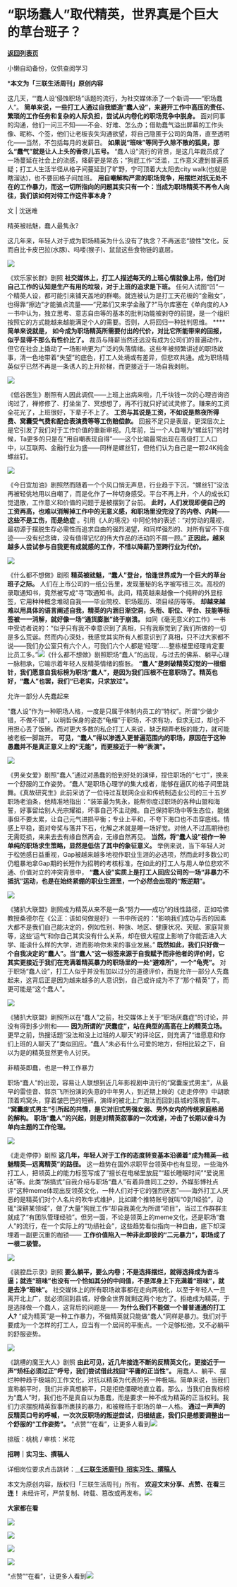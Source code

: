 # “职场蠢人”取代精英，世界真是个巨大的草台班子？

[**返回列表页**](/gzh/三联生活周刊)

小懒自动备份，仅供查阅学习

***本文为「三联生活周刊」原创内容**

  
  
这几天，“‘蠢人设’侵蚀职场”话题的流行，为社交媒体添了一个新词——“职场蠢人”。
**简单来说，一些打工人通过自我塑造“蠢人设”，来避开工作中高压的责任、繁琐的工作任务和复杂的人际负担，尝试从内卷化的职场竞争中脱身。**
面对同事的沟通，他们一问三不知——不会、好难、怎么办；借助蠢气溢出屏幕的工作头像、昵称、个签，他们让老板丧失沟通欲望，将自己隐匿于公司的角落，直至透明化——当然，不包括每月的发薪日。
**如果说“班味”等同于久除不散的狐臭，那么“蠢气”就是让人上头的香奈儿五号。**
“蠢人设”流行的背景，是这几年裁员成了一场蔓延在社会上的流感，降薪更是常态；“狗屁工作”泛滥，工作意义遭到普遍质疑；打工人生活半径从格子间蔓延到了旷野，宁可顶着大太阳去city
walk(也就是瞎溜达)，也不要回格子间加班。
**用自嘲解构严肃的职场竞争，用摆烂对抗无处不在的工作暴力，而这一切所指向的问题其实只有一个：当成为职场精英不再令人向往，我们该如何对待工作这件事本身？**  
  

文 | 沈送难

精英被祛魅，蠢人最隽永?

这几年来，年轻人对于成为职场精英为什么没有了执念？不再迷恋“狼性”文化，反而自比卡皮巴拉(水豚)、吗喽(猴子)、鼠鼠这些食物链的底层。

![](https://mmbiz.qpic.cn/sz_mmbiz_jpg/mscgUN7TcTJASg6BDfg2tL5HCTSSZV7Lw6RRNnSny8gHQubfibEUsjxiaDic8k9pXBg5pMzSB0AlUza92GR8CrTvA/640?wx_fmt=jpeg&from;=appmsg)

《欢乐家长群》剧照 **社交媒体上，打工人描述每天的上班心情就像上吊，他们对自己工作的认知是生产有用的垃圾，对于上班的追求是下班。**
任何人试图“凹”一个精英人设，都可能引来铺天盖地的群嘲。就连被认为是打工天花板的“金融女”，也得靠“擦边”才能骗点流量——“兄弟们又来学金融了?”马尔库塞在《单向度的人》一书中认为，独立思考、意志自由等的基本的批判功能被剥夺的前提，是一个组织按照它的方式能越来越能满足个人的需要。否则，人将回归一种批判思维。
**** **简单来说就是，** **如今成为职场精英所需要付出的代价，对比它所能带来的回报，似乎显得不那么有性价比了。**
裁员与降薪当然还远没有成为公司们的普遍动作，但它在社会上撬动了一场影响更为广泛的失落情绪。这些年被频繁讲述的职场故事，清一色地带着“失望”的底色，打工人处境或有差异，但悲欢共通。成为职场精英似乎已然不再是一条诱人的上升阶梯，而更接近于一场自我剥削。

![](https://mmbiz.qpic.cn/sz_mmbiz_jpg/mscgUN7TcTJASg6BDfg2tL5HCTSSZV7Lsh7pybMDoHic7wWUlUqJN6pu5wsffEFLQ9icl4lrzIwYw2iczOkztbaCg/640?wx_fmt=jpeg&from;=appmsg)

《低谷医生》剧照有人因此调侃——上班上出病来啦，几千块钱一次的心理咨询咨询过了，禅修修了、打坐坐了、冥想想了，再不行就只好试试灵修了。赚来的工资全花光了，上班很好，下辈子不上了。
**工资与其说是工资，不如说是熬夜所得费、窝囊受气费和配合表演费等等工伤赔偿款。**
回报不足只是表层，更深层次上是它引发了我们对于工作价值的重新审视。几年前，当一个人自嘲为“螺丝钉”的时候，Ta更多的只是在“用自嘲表现自得”——这个比喻最常出现在高级打工人口中，以互联网、金融行业为盛——同样是螺丝钉，但他们认为自己是一颗24K纯金螺丝钉。

![](https://mmbiz.qpic.cn/sz_mmbiz_jpg/mscgUN7TcTJASg6BDfg2tL5HCTSSZV7LjAEJVQkiaJicL1CdQ1RCwmyTKH134BGbiczEHZmHjg3pnibU1WbeM9IJFg/640?wx_fmt=jpeg&from;=appmsg)

《今日宜加油》剧照然而随着一个个风口悄无声息，行业趋于下沉，“螺丝钉”没法再被轻佻地用以自嘲了，而是化作了一种切身感受。平台不再上升，个人的成长幻觉退散，工作意义和价值的问题于是被摆到了台前。
**此时，人们发现即便自己的工资再高，也难以消解掉工作中的无意义感，和职场里没完没了的内卷、内耗——** **这些不是工伤，而是绝症**
。引用《人的境况》中阿伦特的表述：“对劳动的蔑视，最初源于摆脱生存必需性而追求自由的强烈渴望，和同样强烈的、对所有留不下痕迹——没有纪念碑，没有值得记忆的伟大作品的活动的不屑一顾。”
**正因此，越来越多人尝试参与自我更有成就感的工作，不惜以降薪乃至跨行业为代价。**

![](https://mmbiz.qpic.cn/sz_mmbiz_jpg/mscgUN7TcTJASg6BDfg2tL5HCTSSZV7Lqg4ic7JOazvx46aJE0rHgC9STkUJ4PINp2w6FnaSPg76ffwdjpEdShQ/640?wx_fmt=jpeg&from;=appmsg)

《什么都不想做》剧照 **精英被祛魅，“蠢人”登台，恰逢世界成为一个巨大的草台班子之际。**
人们在上市公司的一纸公告里，发现董秘的名字被写错三次。高校的录取通知书，竟然被写成“寻”取通知书。此间，精英越来越像一个纯粹的外显标签，它用种种概念堆砌自我——毕业院校、职场履历、项目经历等等。
**却越来越难以用具体的语言阐述自我，精英的内涵日渐空洞，头衔、职位、平台、技能等标签被一一消解，就好像一场“通货膨胀”终于崩溃。**
如同《毫无意义的工作》一书中受访者说的：“似乎只有我不幸意识到了真相，只有我察觉到了我们所做的一切是多么荒诞。然而内心深处，我感觉其实所有人都意识到了真相，只不过大家都不说——我们办公室只有六个人，可我们六个人都是‘经理’……整栋楼里经理肯定要比员工多。”![](https://mmbiz.qpic.cn/sz_mmbiz_jpg/mscgUN7TcTJASg6BDfg2tL5HCTSSZV7L270ciaXg2OYKMZBPI0p4mB8v5XNicX4w6NjxCNrdWYepKicaCocrxz5vw/640?wx_fmt=jpeg&from;=appmsg)《什么都不想做》剧照职场“蠢人”的出现，与过去的佛系、躺平心理一脉相承，它喻示着年轻人反精英情绪的膨胀。
**“蠢人”是刺破精英幻觉的一根细针，我们愿意自我标榜为职场“蠢人”，是因为我们压根不在意职场了。精英也好，“蠢人”也罢，我们“已老实，只求放过”。**

允许一部分人先蠢起来

“蠢人设”作为一种职场人格，一度是只属于体制内员工的“特权”。所谓“少做少错，不做不错”，以明哲保身的姿态“龟缩”于职场，不求有功，但求无过，却也不用担心丢了饭碗。而对更大多数的私企打工人来说，缺乏糊弄老板的能力，就可能被老板一脚踹开。
**可见，“蠢人”得以渗透入更普遍范围内的职场，原因在于这种愚蠢并不是真正意义上的“无能”，而更接近于一种“表演”。**

![](https://mmbiz.qpic.cn/sz_mmbiz_jpg/mscgUN7TcTJASg6BDfg2tL5HCTSSZV7LdicILniaMtCwXNsa7sPuhy27Rea7PmOvJTxhjE1HRJZH8AQOpDyaeECw/640?wx_fmt=jpeg&from;=appmsg)

《男亲女爱》剧照“蠢人”通过对愚蠢的恰到好处的演绎，捏住职场的“七寸”，换来一个舒服的工作姿势。“蠢人”是职场心理学的集大成者，能够在逼仄的格子间里跳舞。《真故研究生》此前采访了一位待过互联网企业和传统制造业公司的三十五岁职场老油条，他精准地指出：“装笨最为隽永，能帮你度过职场的各种山盟和海誓，好事留给别人光宗耀祖，坏事自己不主动摊。自己保持职场中等生态位，能做事但不要太累，让自己元气进损平衡；专业上平和，不夸下海口也不击穿底线。情感上平稳，面对夸奖与落井下石，化解之术就是睡一场好觉。对他人不过高期待也无需贬损，来来去去有缘自然再会，无缘自然再见。
**当然，将“蠢人设”视作一种单纯的职场求生策略，显然是低估了其中的象征意义。**
举例来说，当下年轻人对于松弛感日益重视，Gap被越来越多地视作职业生涯的必选项，然而此时多数公司仍粗暴地拿Gap期的长短作为招聘的考核标准，在如此的打工人与用人单位悲欢不通、价值对立的冲突背景中，
**“蠢人设”实质上是打工人回应公司的一场“非暴力不抵抗”运动，也是在始终紧绷的职业生涯里，一个必然会出现的“叛逆期”。**

![](https://mmbiz.qpic.cn/sz_mmbiz_jpg/mscgUN7TcTJASg6BDfg2tL5HCTSSZV7LBMcxwE0vjsggTyrgy9mt33Mo492YFib6Ric7HV80DZcKFDzD046gcGew/640?wx_fmt=jpeg&from;=appmsg)

《猪扒大联盟》剧照成为精英从来不是一条“努力——成功”的线性路径，正如哈佛教授桑德尔在《公正：该如何做是好》一书中所说的：“影响我们成功与否的因素大都不是我们自己能决定的，例如性别、种族、地区、健康状况、天赋、家庭背景等，这些‘运气’和你自己其实没有什么关系，却在很大程度上影响了你能否进入大学、能读什么样的大学，进而影响你未来的事业发展。”
**既然如此，我们只好做一个自我决定的“蠢人”。当“蠢人”这一标签来源于自我赋予而非他者的评价时，它其实更接近于我们在充满着精英暴力的职场里的一处“避难所”，一个“龟壳”。**
对于职场“蠢人设”，打工人似乎并没有加以过分的道德评价，而是允许一部分人先蠢起来，这背后正是因为越来越多的人意识到，自己或许成为不了“那个精英”了，而更可能是“这个蠢人”。

![](https://mmbiz.qpic.cn/sz_mmbiz_jpg/mscgUN7TcTJASg6BDfg2tL5HCTSSZV7LdAaw6tk9xp3gVH0IJQD8X2zPg5Ciaib00MGgGpV8lNhhjDSda8lWU38A/640?wx_fmt=jpeg&from;=appmsg)

《猪扒大联盟》剧照所以在“蠢人”之前，社交媒体上关于“职场厌蠢症”的讨论，并没有得到多少附和——
**因为所谓的“厌蠢症”，站在典型的高高在上的精英立场。**
更早之前，热搜话题“没法和没上过班的人聊天”的评论区，则充满了“谁愿意和你们上班的人聊天了”类似回应。“蠢人”未必有什么可爱的地方，但相比较之下，自以为是的精英显然更令人讨厌。

非精英即蠢，也是一种工作暴力

职场“蠢人”的出现，容易让人联想到近几年影视剧中流行的“窝囊废式男主”，从最早的雷佳音、郭京飞所扮演的失意的中年男人，到近期上映的《走走停停》中胡歌顶着鸡窝头，穿着皱巴巴的短裤，演绎的被北上广淘汰而回到县城的落魄青年。
**“窝囊废式男主”引所起的共情，是它对旧式男强女弱、男外女内的传统家庭格局的解构。**
**职场“蠢人”的兴起，则是对精英叙事的一次戏谑，冲击了长期以奋斗为单向主题的工作伦理。**

![](https://mmbiz.qpic.cn/sz_mmbiz_jpg/mscgUN7TcTJASg6BDfg2tL5HCTSSZV7LjBEicQq8QicqQmPNYic34mAUkyRCW1uM46pg4oIGfiay2XaaaL3iaKoIic6A/640?wx_fmt=jpeg)

《走走停停》剧照 **这几年，年轻人对于工作的态度转变基本沿袭着“成为精英—祛魅精英—远离精英”的路径。**
这一趋势在国外求职平台领英中也有显现，一些海外打工人，把领英上的能力标签写成了“擅长在电梯里放屁”“超长睡眠时间”“爱说黑话”等。此类“胡搞式”自我介绍与职场“蠢人”有着异曲同工之妙，外媒彭博社点评“这种meme体现出反领英文化，一种人们对于它的强烈厌恶”——海外打工人厌恶的是精英们对个人名片的吹牛式维护，比如建个推特账号就叫“0到1经验”，动辄“深耕某领域”，做了大量“狗屁工作”却自我美化为所谓“项目”，当过工作群群主就成了“有团队管理经验”。但另一面，不论是领英上的meme文化，还是职场“蠢人”的流行，在一个实际上的“功绩社会”，这些趋势看似指向一种自由，底下却深埋着一副更沉重的枷锁——
**工作价值陷入一种非此即彼的“二元暴力”，职场成了一根二极管。**

![](https://mmbiz.qpic.cn/sz_mmbiz_jpg/mscgUN7TcTJASg6BDfg2tL5HCTSSZV7LGk8aRjYNdOxWnAXyciadoIticTO2ATeEWyKrgIVdxRk21Zr8ruKADjDA/640?wx_fmt=jpeg&from;=appmsg)

《装腔启示录》剧照
**要么躺平，要么内卷；不是选择摆烂，就得选择成为奋斗逼；就连“班味”也没有一个恰如其分的中间值，不是浑身上下充满着“班味”，就是去净“班味”。**
社交媒体上的所有职场故事都在走向两极化，以至于年轻人一旦离开北上广，就必须回到县城，好像全世界就剩这两个地方了。拒绝成为精英，于是选择做一个蠢人，这背后的问题是——
**为什么我们不能做一个普普通通的打工人?**
“成为精英”是一种工作暴力，不做精英就只能做“蠢人”同样是暴力。我们对于要成为一个怎样的打工人，应当有一个居间的平衡点。一个足够松弛，又不必躺平的舒服姿势。

![](https://mmbiz.qpic.cn/sz_mmbiz_jpg/mscgUN7TcTJASg6BDfg2tL5HCTSSZV7L3H1KThUIe84nia3UUyF1eg6UxVj3OVJGPlrUe4xrURbDxtvYrVKiaic6w/640?wx_fmt=jpeg&from;=appmsg)

《跳槽的魔王大人》剧照 **由此可见，近几年接连不断的反精英文化，更接近于一声“矫枉必须过正”呼号，我们尝试借此找回“平庸的正当性”。**
用蠢人、躺平、摆烂种种趋于极端的工作文化，对抗以精英为代表的另一种极端。简单来说，当我们宣称躺平时，我们并非真想躺平，只是拒绝僵硬地直立着。那么，当我们自我标榜为“蠢人”时，我们也不是真自以为愚蠢，而是要求一种不成为精英的正当权利。我们力求摆脱精英叙事所裹挟的暴力，和被桎梏于职场的单一人格。
**通过一声声的反精英口号的呼喊，一次次反职场的叛逆尝试，归根结底，我们只是想要调整出一个舒服的“工作姿势”。**
“点赞”“在看”，让更多人看到![](https://mmbiz.qpic.cn/mmbiz_gif/c2Sib3Mp7pON9hkSZwdTibRHNZSMPyiapUCHJwlyoZVBC3SfmPmF0VKjkm3NiaToQloHFJ6icyicqZnqgXp6pSQJt5gg/640?wx_fmt=gif&from;=appmsg&wxfrom;=5&wx;_lazy=1&tp;=webp)  
  
  
  
  
  

排版：桃桃 / 审核：米花

  
 **招聘｜实习生、撰稿人**  

详细岗位要求点击跳转：[
**《三联生活周刊》招实习生、撰稿人**](http://mp.weixin.qq.com/s?__biz=MTc5MTU3NTYyMQ==&mid=2651136871&idx=3&sn=f1c0777fe9d31881e5dfca68ebc2937f&chksm=5907324d6e70bb5b3546dfe1c7b31b5fe05664bebbf36356ba9a1a352e0678444cad62875ad4&scene=21#wechat_redirect)

本文为原创内容，版权归「三联生活周刊」所有。 **欢迎文末分享、点赞、在看三连！**
未经许可，严禁复制、转载、篡改或再发布。![](https://mmbiz.qpic.cn/sz_mmbiz_png/Gg7Qtoh7Aic9ZTmAdCc80b4nD7xicgPt863QWU7oNswDx19XrjfTtSl8QwatY2EEZGuNd1WRRiapDZjcDhTnNYmBg/640?wx_fmt=other&wxfrom;=5&wx;_lazy=1&wx;_co=1&retryload;=1&tp;=webp)

 **大家都在看**

  

[![](https://mmbiz.qpic.cn/mmbiz_jpg/c2Sib3Mp7pONpdFrunWdJia5mb5KiaM0SOPpwHOqvabGZOlDvia7pBlQdYtSfRrHuR9XuTJ47x8h3k82ibV0ZKoXFJw/640?wx_fmt=other&from;=appmsg&wxfrom;=5&wx;_lazy=1&wx;_co=1&tp;=webp)](http://mp.weixin.qq.com/s?__biz=MTc5MTU3NTYyMQ==&mid=2651405557&idx=1&sn=123637628263b96b1e351806b7652621&chksm=590b2ddf6e7ca4c9f48e32c67f54d184c3b4bed1d19138dd7226984b54377821069b003b49b6&scene=21#wechat_redirect)

[![](https://mmbiz.qpic.cn/mmbiz_jpg/c2Sib3Mp7pONpdFrunWdJia5mb5KiaM0SOPNbvu8FItnIx1WBKllh4r5pdRZIiam7AFzJ7XhjT8WmAuH6Suxe62Xgg/640?wx_fmt=other&wxfrom;=5&wx;_lazy=1&wx;_co=1&tp;=webp)](http://mp.weixin.qq.com/s?__biz=MTc5MTU3NTYyMQ==&mid=2651405455&idx=1&sn=c2ed3d59c699c2af60e8264aa32f0e68&chksm=590b2da56e7ca4b30176aec88728cd02fff90f567566249b945e1bd35141a1ebb9be381d8961&scene=21#wechat_redirect)  

![](https://mmbiz.qpic.cn/sz_mmbiz_png/Gg7Qtoh7Aic9ZTmAdCc80b4nD7xicgPt86k1kgpU51hWCHjV92ryhVW35PLCvLhxLw9XDhXjgeDyZhHSx5EbRcfg/640?wx_fmt=other&wxfrom;=5&wx;_lazy=1&wx;_co=1&retryload;=1&tp;=webp)

  
[![](https://mmbiz.qpic.cn/mmbiz_png/EOuQaibPCVLyVdaUvpmv4v2HmrwqyLyb0gxvS8Tl2nYAWb9YxK1sbZ7SicW9lgiapExHvz3nrn2p9DDOKkicXpgJLg/640?wx_fmt=other&from;=appmsg&wxfrom;=5&wx;_lazy=1&wx;_co=1&tp;=webp)]()  
  
“点赞”“在看”，让更多人看到![](https://mmbiz.qpic.cn/mmbiz_gif/c2Sib3Mp7pON9hkSZwdTibRHNZSMPyiapUCHJwlyoZVBC3SfmPmF0VKjkm3NiaToQloHFJ6icyicqZnqgXp6pSQJt5gg/640?wx_fmt=gif&from;=appmsg&wxfrom;=5&wx;_lazy=1&tp;=webp)

